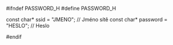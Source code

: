 #ifndef PASSWORD_H
#define PASSWORD_H

const char* ssid = "JMENO";     // Jméno sítě
const char* password = "HESLO";        // Heslo

#endif

